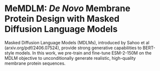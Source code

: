 # MeMDLM: _De Novo_ Membrane Protein Design with Masked Diffusion Language Models

Masked Diffusion Language Models (MDLMs), introduced by Sahoo et al (arxiv.org/pdf/2406.07524), provide strong generative capabilities to BERT-style models. In this work, we pre-train and fine-tune ESM-2-150M on the MDLM objective to unconditionally generate realistic, high-quality membrane protein sequences.
